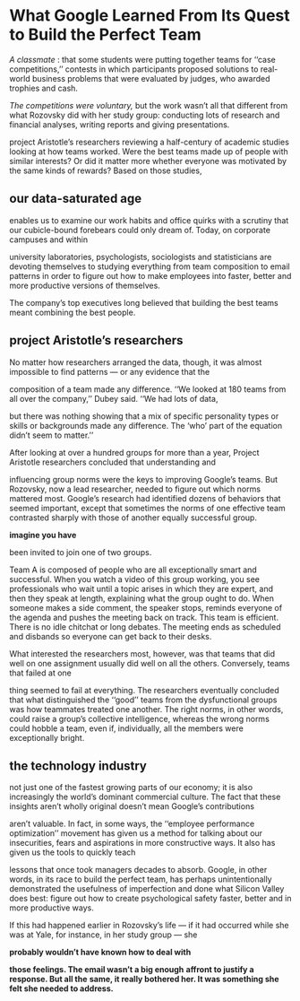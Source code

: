 # What Google Learned From Its Quest to Build the Perfect Team

*A classmate* : that some students were putting together teams for ‘‘case competitions,’’ contests in which participants proposed solutions to real-world business problems that were evaluated by judges, who awarded trophies and cash. 

*The competitions were voluntary,*
 but the work wasn’t all that different from what Rozovsky did with her study group: conducting lots of research and financial analyses, writing reports and giving presentations. 
 
 project Aristotle’s researchers 
 reviewing a half-century of academic studies looking at how teams worked. Were the best teams made up of people with similar interests? Or did it matter more whether everyone was motivated by the same kinds of rewards? Based on those studies, 
 

## our data-saturated age

enables us to examine our work habits and office quirks with a scrutiny that our cubicle-bound forebears could only dream of. Today, on corporate campuses and within 

university laboratories, psychologists, sociologists and statisticians are devoting themselves to studying everything from team composition to email patterns in order to figure out how to make employees into faster, better and more productive versions of themselves. 

The company’s top executives long believed that building the best teams meant combining the best people.

## project Aristotle’s researchers 
No matter how researchers arranged the data, though, it was almost impossible to find patterns — or any evidence that the 

composition of a team made any difference. ‘‘We looked at 180 teams from all over the company,’’ Dubey said. ‘‘We had lots of data, 

but there was nothing showing that a mix of specific personality types or skills or backgrounds made any difference. The ‘who’ part of the equation didn’t seem to matter.’’

After looking at over a hundred groups for more than a year, Project Aristotle researchers concluded that understanding and 

influencing group norms were the keys to improving Google’s teams. But Rozovsky, now a lead researcher, needed to figure out which norms mattered most. Google’s research had identified dozens of behaviors that seemed important, except that sometimes the norms of one effective team contrasted sharply with those of another equally successful group.



 **imagine you have**

 been invited to join one of two groups.

Team A is composed of people who are all exceptionally smart and successful. When you watch a video of this group working, you see professionals who wait until a topic arises in which they are expert, and then they speak at length, explaining what the group ought to do. When someone makes a side comment, the speaker stops, reminds everyone of the agenda and pushes the meeting back on track. This team is efficient. There is no idle chitchat or long debates. The meeting ends as scheduled and disbands so everyone can get back to their desks.

What interested the researchers most, however, was that teams that did well on one assignment usually did well on all the others. Conversely, teams that failed at one 


thing seemed to fail at everything. The researchers eventually concluded that what distinguished the ‘‘good’’ teams from the dysfunctional groups was how teammates treated one another. The right norms, in other words, could raise a group’s collective intelligence, whereas the wrong norms could hobble a team, even if, individually, all the members were exceptionally bright.

##  the technology industry 
 
 not just one of the fastest growing parts of our economy; it is also increasingly the world’s dominant commercial culture. 
 The fact that these insights aren’t wholly original doesn’t mean Google’s contributions 
 
 aren’t valuable. In fact, in some ways, the ‘‘employee performance optimization’’ movement has given us a method for talking about our insecurities, fears and aspirations in more constructive ways. It also has given us the tools to quickly teach 
 
 lessons that once took managers decades to absorb. Google, in other words, in its race to build the perfect team, has perhaps unintentionally demonstrated the usefulness of imperfection and done what Silicon Valley does best: figure out how to create psychological safety faster, better and in more productive ways.

If this had happened earlier in Rozovsky’s life — if it had occurred while she was at Yale, for instance, in her study group — she 

**probably wouldn’t have known how to deal with** 

**those feelings. The email wasn’t a big enough**
**affront to justify a response. But all the**
**same, it really bothered her. It was**
**something she felt she needed to address.**

